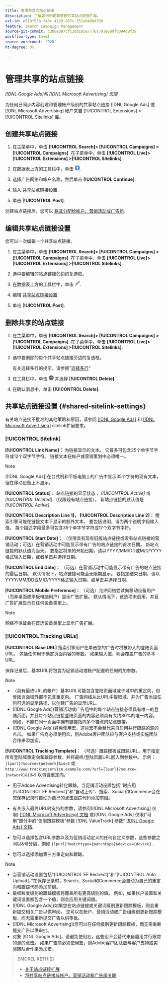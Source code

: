 ```yaml
---
title: 管理共享的站点链接
description: 了解如何创建和管理共享站点链接扩展。
exl-id: e510f53b-f48c-4129-887c-351a840b8398
feature: Search Campaign Management
source-git-commit: c3b8e387cfc38d195e77761791e689fd094d8f39
workflow-type: tm+mt
source-wordcount: '928'
ht-degree: 0%

---
```


# 管理共享的站点链接

*[!DNL Google Ads]和 [!DNL Microsoft Advertising] 仅限*

为任何已同步内容创建和管理帐户级别的共享站点链接 [!DNL Google Ads] 或 [!DNL Microsoft Advertising] 帐户来自 [!UICONTROL Extensions] > [!UICONTROL Sitelinks] 库。

## 创建共享站点链接

1. 在主菜单中，单击 **[!UICONTROL Search]> [!UICONTROL Campaigns] >[!UICONTROL Campaigns]**. 在子菜单中，单击 **[!UICONTROL Live]> [!UICONTROL Extensions] >[!UICONTROL Sitelinks]**.

1. 在数据表上方的工具栏中，单击 ![创建](/help/search-social-commerce/assets/add.png "创建").

1. 选择广告网络和帐户名称，然后单击 **[!UICONTROL Continue]**.

1. 输入 [共享站点链接设置](#shared-sitelink-settings).

1. 单击 **[!UICONTROL Post]**.

创建站点链接后，您可以 [将其分配给帐户、营销活动或广告组](sitelink-extension-associate.md).

## 编辑共享站点链接设置

您可以一次编辑一个共享站点链接。

1. 在主菜单中，单击 **[!UICONTROL Search]> [!UICONTROL Campaigns] >[!UICONTROL Campaigns]**. 在子菜单中，单击 **[!UICONTROL Live]> [!UICONTROL Extensions] >[!UICONTROL Sitelinks]**.

1. 选中要编辑的站点链接旁边的复选框。

1. 在数据表上方的工具栏中，单击 ![编辑](/help/search-social-commerce/assets/edit.png "编辑").

1. 编辑 [共享站点链接设置](#shared-sitelink-settings).

1. 单击 **[!UICONTROL Post]**.

## 删除共享的站点链接

1. 在主菜单中，单击 **[!UICONTROL Search]> [!UICONTROL Campaigns] >[!UICONTROL Campaigns]**. 在子菜单中，单击 **[!UICONTROL Live]> [!UICONTROL Extensions] >[!UICONTROL Sitelinks]**.

1. 选中要删除的每个共享站点链接旁边的复选框。

   有关选择多行的提示，请参阅&quot;[选择多行](/help/search-social-commerce/common-tasks/navigation-editing-selection/multiple-rows-select.md)“

1. 在工具栏中，单击 ![更多](/help/search-social-commerce/assets/more.png "更多") 并选择 **[!UICONTROL Delete]**.

1. 在确认消息中，单击 **[!UICONTROL Delete]**.

## 共享站点链接设置 {#shared-sitelink-settings}

有关站点链接不批准的其他策略和原因，请参阅 [[!DNL Google Ads]](https://support.google.com/adspolicy/answer/1054210) 和 [[!DNL Microsoft Advertising]](https://help.ads.microsoft.com/#apex/ads/en/ext60206) sitelink扩展要求。

### [!UICONTROL Sitelink]

**[!UICONTROL Link Name]：** 为链接显示的文本。 它最多可包含25个单字节字符或12个双字节字符。 链接文本在帐户或营销策划中必须唯一。

>[!NOTE]
>
>([!DNL Google Ads])在台式机和平板电脑上的广告中显示35个字符的现有文本，但在移动设备上不显示。

**[!UICONTROL Status]：** 站点链接的显示状态：  *[!UICONTROL Active]* 或 *[!UICONTROL Deleted]* （仅限现有站点链接）。 新站点链接的默认值是 *[!UICONTROL Active]*.

**[!UICONTROL Description Line 1]， [!UICONTROL Description Line 2]：** 搜索引擎可能在链接文本下显示的额外文本。 要包括说明，请为两个说明字段输入值。 每个描述字段最多可包含35个单字节字符或17个双字节字符。

**[!UICONTROL Start Date]：** （仅限具有现有旧版站点链接或没有站点链接的营销活动；可选）在营销活动中可能显示带有广告的站点链接的首次日期。 新站点链接的默认值为当天。 要指定将来的开始日期，请以YYYY/MM/DD或M/D/YYYY格式输入日期，或者单击并选择日期。

**[!UICONTROL End Date]：** （可选）在营销活动中可能显示带有广告的站点链接的最后日期。 默认情况下，站点链接可能会无限期显示。 要指定结束日期，请以YYYY/MM/DD或M/D/YYYY格式输入日期，或单击并选择日期。

**[!UICONTROL Mobile Preference]：** （可选）允许网络尝试向移动设备用户（而非桌面或平板电脑用户）显示广告扩展。 默认情况下，该选项未启用，并且广告扩展显示在任何设备类型上。

>[!NOTE]
>
>网络不保证会在首选设备类型上显示广告扩展。

### [!UICONTROL Tracking URLs]

**[!UICONTROL Base URL]** 搜索引擎用户在单击您的广告时将被带入的登陆页面URL。 包括任何用于确定页面内容的参数。 如果输入值，则会覆盖广告的基本URL。

保存记录后，基本URL将包含为促销活动或帐户配置的任何附加参数。

>[!NOTE]
>
>* （具有最终URL的帐户）基本URL可能包含登陆页面域或子域中的重定向，但登陆页面域外部不包含重定向。 广告网络从此URL中提取域，并为广告添加任何可选的显示路径，以创建广告的显示URL。
>* ([!DNL Google Ads])营销活动或广告组中的每个站点链接必须具有唯一的登陆页面，并且每个站点链接登陆页面的内容必须具有大约80%的唯一内容。 例如，不能在同一页面中拥有链接指向多个锚点的站点链接。
>* ([!DNL Google Ads])避免使用宏，这些宏不会替代来自启用并行跟踪的源的点击。 如果广告商必须使用宏，则Adobe客户团队应与客户支持或实施团队合作来添加宏。

**[!UICONTROL Tracking Template]：** （可选）跟踪模板或跟踪URL，用于指定所有登陆域重定向和跟踪参数，并将最终/登陆页面URL嵌入到参数中。 示例： `{lpurl}?source={network}&id=5` 或 `http://www.trackingservice.example.com/?url={lpurl}?source={network}&id=5` 以包含重定向。

* 用于Adobe Advertising转化跟踪，当促销活动设置包括&#39;&#39;时应用[!UICONTROL EF Redirect]”和“自动上传”、搜索、Social和Commerce会在您保存记录时自动为自己的点击跟踪代码添加前缀。

* 有关嵌入最终URL时支持的参数，请参阅([!DNL Microsoft Advertising] 仅限) [[!DNL Microsoft Advertising] 文档](https://help.ads.microsoft.com/#apex/3/en/56799) 或([!DNL Google Ads] 仅限)“可用”部分中的“仅限跟踪模板”参数 [!DNL ValueTrack] 参数” [[!DNL Google Ads] 文档](https://support.google.com/google-ads/answer/6305348).

* 您可以选择包含URL参数以及为促销活动定义的任何自定义参数，这些参数之间以&amp;号分隔，例如 `{lpurl}?matchtype={matchtype}&device={device}`.

* 您可以选择添加第三方重定向和跟踪。

>[!NOTE]
>
>* 当营销活动设置包括&quot;[!UICONTROL EF Redirect]”和“[!UICONTROL Auto Upload]，”在保存记录时，Search、Social和Commerce会自动为自己的重定向和跟踪代码添加前缀。
>* 最细粒度级别的跟踪模板将覆盖所有更高级别的值。 例如，如果帐户设置和关键词设置都包含一个值，则会应用关键词值。
>* ([!DNL Google Ads])如果您在站点链接或关键词级别更新跟踪模板，则会重新提交相关广告以供审阅。 您可以在帐户、营销活动或广告组级别更新跟踪模板，而无需重新提交广告以供审批。
>* ([!DNL Microsoft Advertising])您可以在任何级别更新跟踪模板，而无需重新提交广告以供审批。
>* 对象 [!DNL Google Ads]，请避免使用宏，这些宏不会替代来自启用并行跟踪的源的点击。 如果广告商必须使用宏，则Adobe客户团队应与客户支持或实施团队合作来添加宏。

>[!MORELIKETHIS]
>
>* [关于站点链接扩展](sitelink-extension-about.md)
>* [将共享站点链接与帐户、营销活动和广告组关联](sitelink-extension-associate.md)
